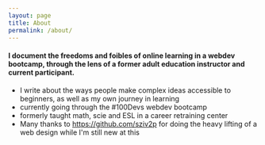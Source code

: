 ```yaml
---
layout: page
title: About
permalink: /about/
---
```


#### I document the freedoms and foibles of online learning in a webdev bootcamp, through the lens of a former adult education instructor and current participant.

- I write about the ways people make complex ideas accessible to beginners, as well as my own journey in learning
- currently going through the #100Devs webdev bootcamp
- formerly taught math, scie and ESL in a career retraining center
- Many thanks to https://github.com/sziv2p for doing the heavy lifting of a web design while I'm still new at this
